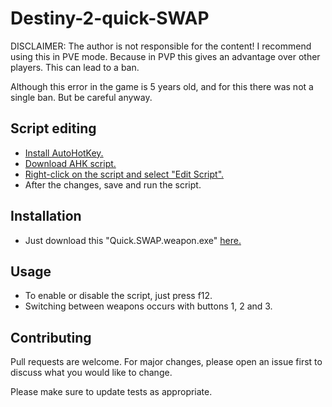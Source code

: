 # Destiny-2-quick-SWAP
DISCLAIMER: The author is not responsible for the content!
I recommend using this in PVE mode. Because in PVP this gives an advantage over other players.
This can lead to a ban.

Although this error in the game is 5 years old, and for this there was not a single ban.
But be careful anyway.

## Script editing
* [Install AutoHotKey.](https://www.autohotkey.com/)
* [Download AHK script.](https://github.com/John15Williams/Destiny-2-quick-SWAP/blob/master/Quick%20SWAP%20weapon.ahk)
* [Right-click on the script and select "Edit Script".](https://imgur.com/a/Ivw7cUc)
* After the changes, save and run the script.

## Installation
* Just download this "Quick.SWAP.weapon.exe" [here.](https://github.com/John15Williams/Destiny-2-quick-SWAP/releases)

## Usage
* To enable or disable the script, just press f12.
* Switching between weapons occurs with buttons 1, 2 and 3.

## Contributing
Pull requests are welcome. For major changes, please open an issue first to discuss what you would like to change.

Please make sure to update tests as appropriate.
